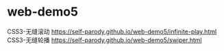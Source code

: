 # web-demo5
CSS3-无缝滚动 https://self-parody.github.io/web-demo5/infinite-play.html </br>
CSS3-无缝轮播 https://self-parody.github.io/web-demo5/swiper.html
